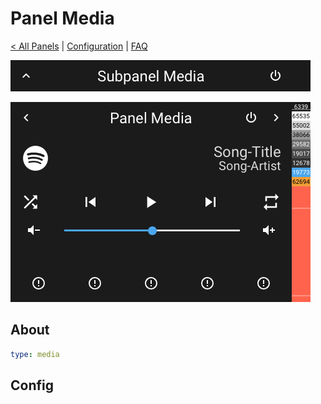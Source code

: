 # Panel Media

[< All Panels](README.md) | [Configuration](../Config.md) | [FAQ](../FAQ.md)

![Subpanel Media](../assets/subpanel_media.png)

![Panel Media](../assets/panel_media.png)

## About

```yaml
type: media
```

## Config

```yaml
```
